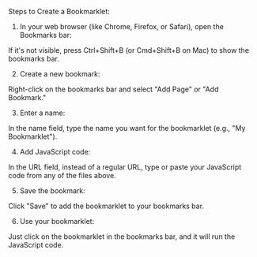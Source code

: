 Steps to Create a Bookmarklet:

1. In your web browser (like Chrome, Firefox, or Safari), open the Bookmarks bar:

If it's not visible, press Ctrl+Shift+B (or Cmd+Shift+B on Mac) to show the bookmarks bar.

2. Create a new bookmark:

Right-click on the bookmarks bar and select "Add Page" or "Add Bookmark."

3. Enter a name:

In the name field, type the name you want for the bookmarklet (e.g., "My Bookmarklet").

4. Add JavaScript code:

In the URL field, instead of a regular URL, type or paste your JavaScript code from any of the files above.

5. Save the bookmark:

Click "Save" to add the bookmarklet to your bookmarks bar.

6. Use your bookmarklet:

Just click on the bookmarklet in the bookmarks bar, and it will run the JavaScript code.

